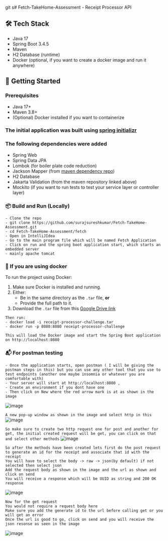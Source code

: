 git s# Fetch-TakeHome-Assessment - Receipt Processor API

## 🛠️ Tech Stack
- Java 17
- Spring Boot 3.4.5
- Maven
- H2 Database (runtime)
- Docker (optional, if you want to create a docker image and run it anywhere)

## 🚀 Getting Started

### Prerequisites
- Java 17+
- Maven 3.8+
- (Optional) Docker installed if you want to containerize

### The initial application was built using [spring initializr](https://start.spring.io/)

### The following dependencies were added
- Spring Web
- Spring Data JPA
- Lombok (for boiler plate code reduction)
- Jackson Mapper (from [maven dependency repo](https://mvnrepository.com/))
- H2 Database
- Jakarta Validation (from the maven repository linked above)
- Mockito (if you want to run tests to test your service layer or controller layer)

### 📦 Build and Run (Locally)
```
- Clone the repo
- git clone https://github.com/surajsureshkumar/Fetch-TakeHome-Assessment.git
- cd Fetch-TakeHome-Assessment/fetch
- Open in IntelliJIdea
- Go to the main program file which will be named Fetch Application
- Click on run and the spring boot application start, which starts an embedded server
- mainly apache tomcat
```

### 🐳 If you are using docker

To run the project using Docker:

1. Make sure Docker is installed and running.
2. Either:
   - Be in the same directory as the `.tar` file, **or**
   - Provide the full path to it.
3. Download the `.tar` file from this [Google Drive link](https://drive.google.com/file/d/1zrJJkLRJpC_gppwrr71CmiS8cjlYHfiY/view?usp=sharing)

```
Then run:
- docker load -i receipt-processor-challenge.tar
- docker run -p 8080:8080 receipt-processor-challenge

This will load the Docker image and start the Spring Boot application on http://localhost:8080
```

### 📬 For postman testing 
```
- Once the application starts, open postman ( I will be giving the postman steps in this) but you can use any other tool that you use to test endpoints (another one maybe insomnia or whatever you are comfortable with)
- Your server will start at http://localhost:8080 ,
- Create an environment if you dont have one
- Then click on New where the red arrow mark is at as shown in the image
```
![image](https://github.com/user-attachments/assets/0343adcd-88a8-4e4d-970d-cb36c9416ffb)

```A new pop-up window as shown in the image and select http in this```
![image](https://github.com/user-attachments/assets/d9e3e693-bccc-4acc-8e71-554f13a70a10)


```So make sure to create two http request one for post and another for get, the initial created request will be get, you can click on that and select other methods```
![image](https://github.com/user-attachments/assets/562c7974-6ee3-4a4f-af11-47307fbd6516)

```
So after the methods have been created lets first do the post request to generate an id for the receipt and associate that id with the receipt
You will have to select the body -> raw -> json(by default) if not selected then select json
Add the request body as shown in the image and the url as shown and click on send
You will receive a response which will be UUID as string and 200 OK response
```
![image](https://github.com/user-attachments/assets/2fc88b52-4b90-4d8a-90e4-74eae0328d04)

```
Now for the get request
You would not require a request body here
Make sure you add the generate id to the url before calling get or you will get an error
Once the url is good to go, click on send and you will receive the json resonse as seen in the image
```
![image](https://github.com/user-attachments/assets/02887868-cff4-4da7-81bb-aa9b0d31101e)

